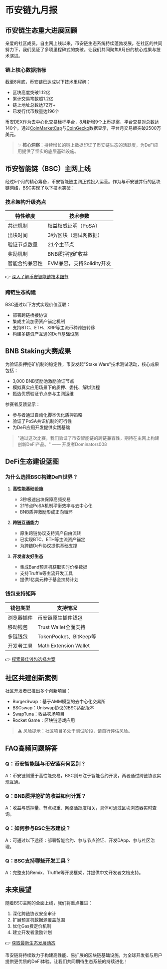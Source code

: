 # 币安链九月报

## 币安链生态重大进展回顾

亲爱的社区成员，自主网上线以来，币安链生态系统持续蓬勃发展。在社区的共同努力下，我们见证了多项里程碑式的突破。让我们共同聚焦8月份的核心成果与技术演进。

### 链上核心数据指标

截至8月底，币安链已达成以下技术里程碑：
- 区块高度突破1.12亿
- 累计交易笔数超1.2亿
- 链上地址总数达72万+
- 已发行代币数量达196个

币安DEX作为去中心化交易标杆平台，8月新增9个上币提案，平台交易对总数达140个。通过[CoinMarketCap](https://coinmarketcap.com/exchanges/binance-dex/)与[CoinGecko](https://www.coingecko.com/en/exchanges/binance_dex)数据显示，平台月交易额突破2500万美元。

> ✨ **核心洞察**：持续增长的链上数据印证了币安链生态的活跃度，为DeFi应用提供了坚实的底层基础设施。

## 币安智能链（BSC）主网上线

经过5个月的精心筹备，币安智能链主网正式投入运营。作为与币安链并行的区块链网络，BSC实现了以下技术突破：

### 技术架构升级亮点
| 特性维度       | 技术参数                     |
|----------------|----------------------------|
| 共识机制       | 权益权威证明（PoSA）         |
| 出块时间       | 3秒/区块（测试网数据）       |
| 验证节点数量   | 21个主节点                   |
| 奖励机制       | BNB质押挖矿收益              |
| 智能合约兼容性 | EVM兼容，支持Solidity开发    |

👉 [深入了解币安智能链技术细节](https://bit.ly/okx_welcome)

### 跨链生态构建
BSC通过以下方式实现价值互联：
- 部署跨链桥接协议
- 集成主流加密资产锚定机制
- 支持BTC、ETH、XRP等主流币种跨链转移
- 构建多链资产互通的DeFi基础设施

## BNB Staking大赛成果

为验证质押挖矿机制的稳定性，币安发起"Stake Wars"技术测试活动，核心成果包括：
- 3,000 BNB奖励池激励验证节点
- 模拟真实应用场景下的质押、委托、解绑流程
- 甄选优质验证节点参与主网运维

参赛者反馈显示：
- 参与者通过自动化脚本优化质押策略
- 验证了PoSA共识机制的可行性
- 为DeFi应用开发提供实践基础

> "通过这次比赛，我们验证了币安智能链的跨链兼容性，期待在主网上构建创新DeFi产品。" —— 开发者Dominators008

## DeFi生态建设蓝图

### 为什么选择BSC构建DeFi世界？

1. **高性能基础设施**
   - 3秒极速出块保障高频交易
   - 21节点PoSA机制平衡效率与去中心化
   - BNB质押激励形成正向循环

2. **跨链互通能力**
   - 原生跨链协议支持资产自由流转
   - 已实现BTC、ETH等主流资产锚定
   - 为跨链DeFi协议提供基础支撑

3. **开发者友好生态**
   - 集成Band预言机获取实时价格数据
   - 支持Truffle等主流开发工具
   - 提供1亿美元种子基金扶持计划

### 钱包支持矩阵

| 钱包类型       | 支持情况                  |
|----------------|--------------------------|
| 浏览器插件     | 币安链原生插件钱包        |
| 移动钱包       | Trust Wallet全面支持      |
| 多链钱包       | TokenPocket、BitKeep等    |
| 开发者工具     | Math Extension Wallet     |

👉 [探索最佳钱包选择方案](https://bit.ly/okx_welcome)

## 社区共建创新案例

社区开发者已推出多个创新项目：
- BurgerSwap：基于AMM模型的去中心化交易所
- BSCswap：Uniswap协议的BSC适配版本
- SwapTuna：收益农场项目
- Rocket Game：区块链游戏应用

> ⚠️ 风险提示：社区项目多处于测试阶段，请自行评估风险。

## FAQ高频问题解答

### Q：币安智能链与币安链有何区别？
A：币安链侧重于高性能交易，BSC则专注于智能合约开发，两者通过跨链协议实现互通。

### Q：BNB质押挖矿的收益如何计算？
A：收益与质押量、节点权重、网络活跃度相关，具体可通过区块浏览器实时查询。

### Q：如何参与BSC生态建设？
A：可通过以下途径：部署智能合约、参与节点验证、开发DApp、参与社区治理。

### Q：BSC支持哪些开发工具？
A：完整支持Remix、Truffle等开发框架，并提供中文开发者文档支持。

## 未来展望

随着BSC主网的全面上线，我们将重点推进：
1. 深化跨链协议安全审计
2. 扩展预言机数据源覆盖范围
3. 优化Gas费定价机制
4. 建立开发者激励计划

👉 [获取最新生态发展动态](https://bit.ly/okx_welcome)

币安链将持续致力于构建高性能、易扩展的区块链基础设施，为全球开发者与用户提供更优质的DeFi体验。让我们共同期待生态系统的持续进化！